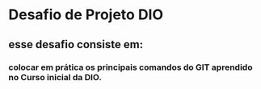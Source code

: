 # Desafio de Projeto DIO 
## esse desafio consiste em:
### colocar em prática os principais comandos do GIT aprendido no Curso inicial da DIO.

